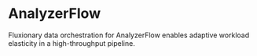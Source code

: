# AnalyzerFlow
Fluxionary data orchestration for AnalyzerFlow enables adaptive workload elasticity in a high-throughput pipeline.
